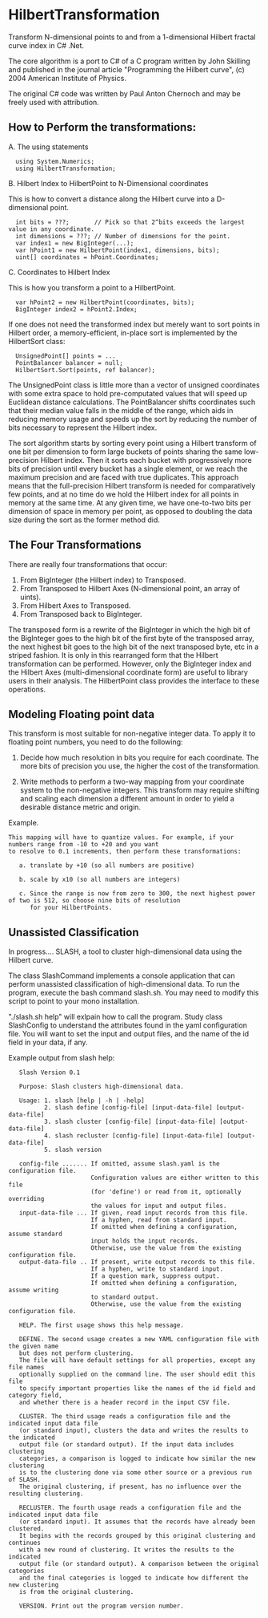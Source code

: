 # HilbertTransformation
Transform N-dimensional points to and from a 1-dimensional Hilbert fractal curve index in C# .Net.

The core algorithm is a port to C# of a C program written by John Skilling and published in
the journal article "Programming the Hilbert curve", (c) 2004 American Institute of Physics.

The original C# code was written by Paul Anton Chernoch and may be freely used with attribution.

## How to Perform the transformations:
 
  A. The using statements
  
      using System.Numerics;
      using HilbertTransformation;
 
  B. Hilbert Index to HilbertPoint to N-Dimensional coordinates
   
  This is how to convert a distance along the Hilbert curve into a D-dimensional point.

      int bits = ???;       // Pick so that 2^bits exceeds the largest value in any coordinate.
      int dimensions = ???; // Number of dimensions for the point.
      var index1 = new BigInteger(...);
      var hPoint1 = new HilbertPoint(index1, dimensions, bits);
      uint[] coordinates = hPoint.Coordinates;
	 
  C. Coordinates to Hilbert Index
	 
  This is how you transform a point to a HilbertPoint.

      var hPoint2 = new HilbertPoint(coordinates, bits);
      BigInteger index2 = hPoint2.Index;

  If one does not need the transformed index but merely want to sort points in Hilbert order,
  a memory-efficient, in-place sort is implemented by the HilbertSort class:

      UnsignedPoint[] points = ...
      PointBalancer balancer = null;
      HilbertSort.Sort(points, ref balancer);

  The UnsignedPoint class is little more than a vector of unsigned coordinates with some
  extra space to hold pre-computated values that will speed up Euclidean distance calculations.
  The PointBalancer shifts coordinates such that their median value falls in the middle of the
  range, which aids in reducing memory usage and speeds up the sort by reducing the number
  of bits necessary to represent the Hilbert index.

  The sort algorithm starts by sorting every point using a Hilbert transform of one bit per
  dimension to form large buckets of points sharing the same low-precision Hilbert index. 
  Then it sorts each bucket with progressively more bits of precision until every bucket has
  a single element, or we reach the maximum precision and are faced with true duplicates.
  This approach means that the full-precision Hilbert transform is needed for comparatively 
  few points, and at no time do we hold the Hilbert index for all points in memory at the same 
  time. At any given time, we have one-to-two bits per dimension of space in memory per point,
  as opposed to doubling the data size during the sort as the former method did.

## The Four Transformations

 There are really four transformations that occur:

 1. From BigInteger (the Hilbert index) to Transposed.
 2. From Transposed to Hilbert Axes (N-dimensional point, an array of uints).
 3. From Hilbert Axes to Transposed.
 4. From Transposed back to BigInteger.

 The transposed form is a rewrite of the BigInteger in which the high bit of the BigInteger goes to the 
 high bit of the first byte of the transposed array, the next highest bit goes to the high bit of the next transposed byte, 
 etc in a striped fashion. It is only in this rearranged form that the Hilbert transformation can be performed.
 However, only the BigInteger index and the Hilbert Axes (multi-dimensional coordinate form) are useful to library users 
 in their analysis. The HilbertPoint class provides the interface to these operations.

## Modeling Floating point data

 This transform is most suitable for non-negative integer data. To apply it to floating point numbers, you need to do the following:

 1. Decide how much resolution in bits you require for each coordinate. 
    The more bits of precision you use, the higher the cost of the transformation.

 2. Write methods to perform a two-way mapping from your coordinate system to the non-negative integers.
    This transform may require shifting and scaling each dimension a different amount in order to yield a desirable
    distance metric and origin. 

 Example.

    This mapping will have to quantize values. For example, if your numbers range from -10 to +20 and you want 
    to resolve to 0.1 increments, then perform these transformations:

       a. translate by +10 (so all numbers are positive)

       b. scale by x10 (so all numbers are integers)

       c. Since the range is now from zero to 300, the next highest power of two is 512, so choose nine bits of resolution 
          for your HilbertPoints.

 ## Unassisted Classification

 In progress.... SLASH, a tool to cluster high-dimensional data using the Hilbert curve.

 The class SlashCommand implements a console application that can perform unassisted classification
 of high-dimensional data. To run the program, execute the bash command slash.sh.
 You may need to modify this script to point to your mono installation.

 "./slash.sh help" will exlpain how to call the program.
 Study class SlashConfig to understand the attributes found in the yaml configuration file.
 You will want to set the input and output files, and the name of the id field in your data, if any.

 Example output from slash help:

       Slash Version 0.1

       Purpose: Slash clusters high-dimensional data.

       Usage: 1. slash [help | -h | -help]
              2. slash define [config-file] [input-data-file] [output-data-file]
              3. slash cluster [config-file] [input-data-file] [output-data-file]
              4. slash recluster [config-file] [input-data-file] [output-data-file]
              5. slash version

       config-file ....... If omitted, assume slash.yaml is the configuration file.
                           Configuration values are either written to this file
                           (for 'define') or read from it, optionally overriding
                           the values for input and output files.
       input-data-file ... If given, read input records from this file.
                           If a hyphen, read from standard input.
                           If omitted when defining a configuration, assume standard
                           input holds the input records.
                           Otherwise, use the value from the existing configuration file.
       output-data-file .. If present, write output records to this file.
                           If a hyphen, write to standard input.
                           If a question mark, suppress output.
                           If omitted when defining a configuration, assume writing
                           to standard output.
                           Otherwise, use the value from the existing configuration file. 

       HELP. The first usage shows this help message.

       DEFINE. The second usage creates a new YAML configuration file with the given name
       but does not perform clustering. 
       The file will have default settings for all properties, except any file names
       optionally supplied on the command line. The user should edit this file
       to specify important properties like the names of the id field and category field, 
       and whether there is a header record in the input CSV file.

       CLUSTER. The third usage reads a configuration file and the indicated input data file
       (or standard input), clusters the data and writes the results to the indicated 
       output file (or standard output). If the input data includes clustering
       categories, a comparison is logged to indicate how similar the new clustering
       is to the clustering done via some other source or a previous run of SLASH.
       The original clustering, if present, has no influence over the resulting clustering.
       
       RECLUSTER. The fourth usage reads a configuration file and the indicated input data file
       (or standard input). It assumes that the records have already been clustered.
       It begins with the records grouped by this original clustering and continues
       with a new round of clustering. It writes the results to the indicated 
       output file (or standard output). A comparison between the original categories
       and the final categories is logged to indicate how different the new clustering
       is from the original clustering.

       VERSION. Print out the program version number.


